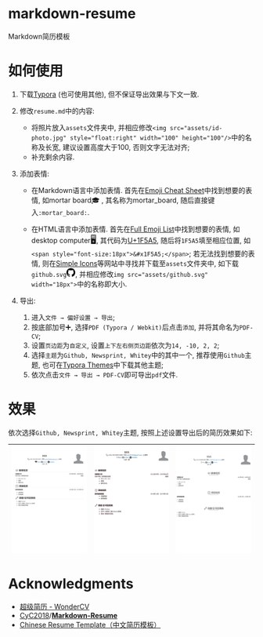 # markdown-resume

Markdown简历模板

# 如何使用

1. 下载[Typora](https://typora.io/) (也可使用其他), 但不保证导出效果与下文一致.
2. 修改`resume.md`中的内容:

   - 将照片放入`assets`文件夹中, 并相应修改`<img src="assets/id-photo.jpg" style="float:right" width="100" height="100"/>`中的名称及长宽, 建议设置高度大于100, 否则文字无法对齐;
   - 补充剩余内容.
3. 添加表情:

   - 在Markdown语言中添加表情. 首先在[Emoji Cheat Sheet](https://www.webfx.com/tools/emoji-cheat-sheet/)中找到想要的表情, 如mortar board:mortar_board: , 其名称为mortar_board, 随后直接键入`:mortar_board:`.

   - 在HTML语言中添加表情. 首先在[Full Emoji List](https://unicode.org/emoji/charts/full-emoji-list.html)中找到想要的表情, 如desktop computer<span style="font-size:18px">&#x1F5A5;</span>, 其代码为[U+1F5A5](https://unicode.org/emoji/charts/full-emoji-list.html#1f5a5), 随后将`1F5A5`填至相应位置, 如`<span style="font-size:18px">&#x1F5A5;</span>`; 若无法找到想要的表情, 则在[Simple Icons](https://simpleicons.org/)等网站中寻找并下载至`assets`文件夹中, 如下载`github.svg`<img src="assets/github.svg" width="18px">, 并相应修改`img src="assets/github.svg" width="18px">`中的名称即大小.
4. 导出:
   1. 进入`文件 → 偏好设置 → 导出`;
   2. 按底部加号:heavy_plus_sign:, 选择`PDF (Typora / Webkit)`后点击`添加`, 并将其命名为`PDF-CV`;
   3. 设置`页边距`为`自定义`, 设置`上下左右侧页边距`依次为`14, -10, 2, 2`;
   4. 选择`主题`为`Github, Newsprint, Whitey`中的其中一个, 推荐使用`Github`主题, 也可在[Typora Themes](https://theme.typora.io/)中下载其他主题;
   5. 依次点击`文件 → 导出 → PDF-CV`即可导出`pdf`文件.


# 效果

依次选择`Github, Newsprint, Whitey`主题, 按照上述设置导出后的简历效果如下:

| ![resume-github](resume-github.png) | ![resume-newsprint](resume-newsprint.png) | ![resume-whitey](resume-whitey.png) |
| ----------------------------------- | ----------------------------------------- | ----------------------------------- |

# Acknowledgments

- [超级简历 - WonderCV](https://www.wondercv.com/)
- [CyC2018](https://github.com/CyC2018)/**[Markdown-Resume](https://github.com/CyC2018/Markdown-Resume)**
- [Chinese Resume Template（中文简历模板）](https://www.overleaf.com/latex/templates/chinese-resume-template-zhong-wen-jian-li-mo-ban/fbdypsjmgwbb)


